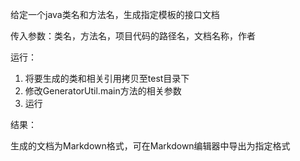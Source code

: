 给定一个java类名和方法名，生成指定模板的接口文档

传入参数：类名，方法名，项目代码的路径名，文档名称，作者

运行：

1. 将要生成的类和相关引用拷贝至test目录下
2. 修改GeneratorUtil.main方法的相关参数
3. 运行

结果：

生成的文档为Markdown格式，可在Markdown编辑器中导出为指定格式


